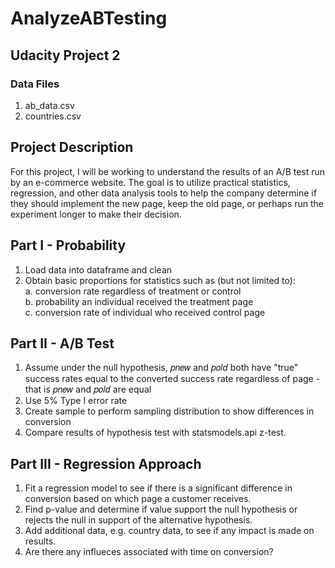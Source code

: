 # AnalyzeABTesting
## Udacity Project 2
### Data Files
1. ab_data.csv
2. countries.csv

## Project Description
For this project, I will be working to understand the results of an A/B test run by an e-commerce website. The goal is to utilize practical statistics, regression, and other data analysis tools to help the company determine if they should implement the new page, keep the old page, or perhaps run the experiment longer to make their decision.

## Part I - Probability
1. Load data into dataframe and clean
2. Obtain basic proportions for statistics such as (but not limited to):<br/>
  a. conversion rate regardless of treatment or control<br/>
  b. probability an individual received the treatment page<br/>
  c. conversion rate of individual who received control page<br/>

## Part II - A/B Test
1. Assume under the null hypothesis,  𝑝𝑛𝑒𝑤  and  𝑝𝑜𝑙𝑑  both have "true" success rates equal to the converted success rate regardless of page - that is  𝑝𝑛𝑒𝑤  and  𝑝𝑜𝑙𝑑  are equal
2. Use 5% Type I error rate
3. Create sample to perform sampling distribution to show differences in conversion
4. Compare results of hypothesis test with statsmodels.api z-test.

## Part III - Regression Approach
1. Fit a regression model to see if there is a significant difference in conversion based on which page a customer receives.
2. Find p-value and determine if value support the null hypothesis or rejects the null in support of the alternative hypothesis.
3. Add additional data, e.g. country data, to see if any impact is made on results.
4. Are there any influeces associated with time on conversion?
